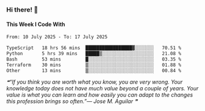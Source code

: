 ### Hi there! 👋

#### This Week I Code With
<!--START_SECTION:waka-->

```txt
From: 10 July 2025 - To: 17 July 2025

TypeScript   18 hrs 56 mins  █████████████████▓░░░░░░░   70.51 %
Python       5 hrs 39 mins   █████▒░░░░░░░░░░░░░░░░░░░   21.08 %
Bash         53 mins         █░░░░░░░░░░░░░░░░░░░░░░░░   03.35 %
Terraform    30 mins         ▒░░░░░░░░░░░░░░░░░░░░░░░░   01.88 %
Other        13 mins         ▒░░░░░░░░░░░░░░░░░░░░░░░░   00.84 %
```

<!--END_SECTION:waka-->

<!--STARTS_HERE_QUOTE_README-->
<i>❝“If you think you are worth what you know, you are very wrong.  Your knowledge today does not have much value beyond a couple of years.  Your value is what you can learn and how easily you can adapt to the changes this profession brings so often.”— Jose M. Aguilar   ❞</i>
<!--ENDS_HERE_QUOTE_README-->
